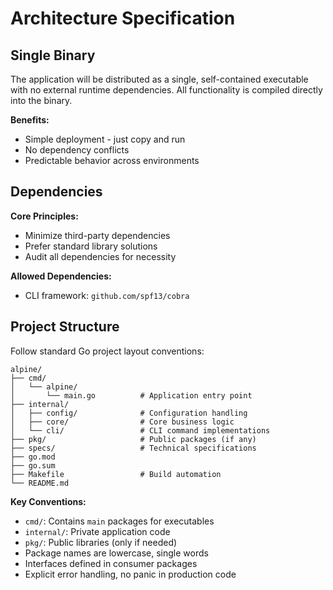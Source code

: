 # Architecture Specification

## Single Binary

The application will be distributed as a single, self-contained executable with no external runtime dependencies. All functionality is compiled directly into the binary.

**Benefits:**
- Simple deployment - just copy and run
- No dependency conflicts
- Predictable behavior across environments

## Dependencies

**Core Principles:**
- Minimize third-party dependencies
- Prefer standard library solutions
- Audit all dependencies for necessity

**Allowed Dependencies:**
- CLI framework: `github.com/spf13/cobra`

## Project Structure

Follow standard Go project layout conventions:

```
alpine/
├── cmd/
│   └── alpine/
│       └── main.go          # Application entry point
├── internal/
│   ├── config/              # Configuration handling
│   ├── core/                # Core business logic
│   └── cli/                 # CLI command implementations
├── pkg/                     # Public packages (if any)
├── specs/                   # Technical specifications
├── go.mod
├── go.sum
├── Makefile                 # Build automation
└── README.md
```

**Key Conventions:**
- `cmd/`: Contains `main` packages for executables
- `internal/`: Private application code
- `pkg/`: Public libraries (only if needed)
- Package names are lowercase, single words
- Interfaces defined in consumer packages
- Explicit error handling, no panic in production code